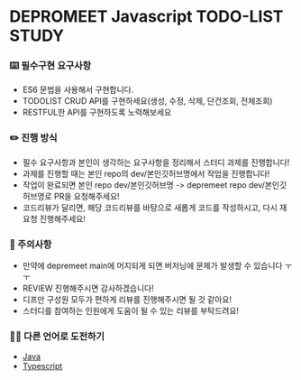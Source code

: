 # DEPROMEET Javascript TODO-LIST STUDY

### ⌨️ 필수구현 요구사항

- ES6 문법을 사용해서 구현합니다.
- TODOLIST CRUD API를 구현하세요(생성, 수정, 삭제, 단건조회, 전체조회)
- RESTFUL한 API를 구현하도록 노력해보세요

### ✏️ 진행 방식

- 필수 요구사항과 본인이 생각하는 요구사항을 정리해서 스터디 과제를 진행합니다!
- 과제를 진행할 때는 본인 repo의 dev/본인깃허브명에서 작업을 진행합니다!
- 작업이 완료되면 본인 repo dev/본인깃허브명 -> depremeet repo dev/본인깃허브명로 PR을 요청해주세요!
- 코드리뷰가 달리면, 해당 코드리뷰를 바탕으로 새롭게 코드를 작성하시고, 다시 재요청 진행해주세요!

### 🚨 주의사항

- 만약에 depremeet main에 머지되게 되면 버저닝에 문제가 발생할 수 있습니다 ㅜㅜ
- REVIEW 진행해주시면 감사하겠습니다!
- 디프만 구성원 모두가 편하게 리뷰를 진행해주시면 될 것 같아요!
- 스터디를 참여하는 인원에게 도움이 될 수 있는 리뷰를 부탁드려요!

### 🙇🏻 다른 언어로 도전하기

- [Java](https://github.com/depromeet/todo-list-study)
- [Typescript](https://github.com/depromeet/todo-list-study-ts)
